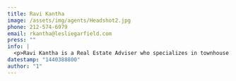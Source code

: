 ```yaml
---
title: Ravi Kantha
image: /assets/img/agents/Headshot2.jpg
phone: 212-574-6979
email: rkantha@lesliegarfield.com
press: ""
info: |
  <p>Ravi Kantha is a Real Estate Adviser who specializes in townhouse and building sales in Brooklyn Heights and Downtown Manhattan. Since joining Leslie J. Garfield & Co. in early 2015, Ravi has placed over $45 million of real estate into contract and is currently representing over $47 million in exclusive listings. Ravi joined the firm after spending several years as an attorney, first as a prosecutor and later in private practice focused on white collar defense, criminal defense, and securities litigation. Through his professional experience, Ravi has developed a reputation for his dedication to excellent client service, attention to detail, and professionalism. Together with his passion for New York City real estate, those skills enable him to ensure that his clients receive the very best real estate experience.<br style="box-sizing: border-box; color: rgb(102, 102, 102); font-family: 'Century Gothic', sans-serif; font-size: 12px; line-height: 17px;"><br style="box-sizing: border-box; color: rgb(102, 102, 102); font-family: 'Century Gothic', sans-serif; font-size: 12px; line-height: 17px;"></p><p dir="ltr" rel="line-height:1.38;margin-top:0pt;margin-bottom:0pt;">Ravi is a graduate of Fordham University School of Law, Susquehanna University, and Fordham Preparatory School. At Susquehanna, Ravi received his B.A. in political science and was a four-year letter winner on the varsity football team, as well as a member of the varsity lacrosse team.</p>
datestamp: "1440388800"
author: "1"
---
```


